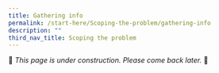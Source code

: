 ```yaml
---
title: Gathering info
permalink: /start-here/Scoping-the-problem/gathering-info
description: ""
third_nav_title: Scoping the problem
---
```

🚧 *This page is under construction. Please come back later.* 🚧
